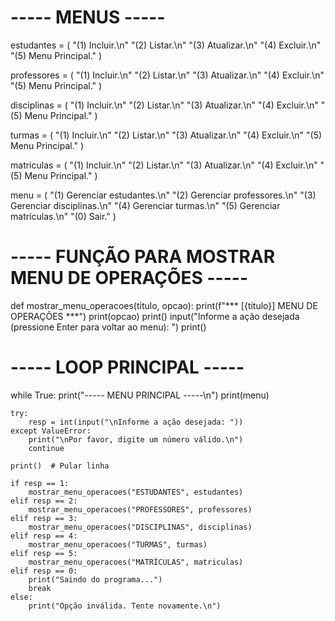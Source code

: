 # ----- MENUS -----
estudantes = (
    "(1) Incluir.\n"
    "(2) Listar.\n"
    "(3) Atualizar.\n"
    "(4) Excluir.\n"
    "(5) Menu Principal."
)

professores = (
    "(1) Incluir.\n"
    "(2) Listar.\n"
    "(3) Atualizar.\n"
    "(4) Excluir.\n"
    "(5) Menu Principal."
)

disciplinas = (
    "(1) Incluir.\n"
    "(2) Listar.\n"
    "(3) Atualizar.\n"
    "(4) Excluir.\n"
    "(5) Menu Principal."
)

turmas = (
    "(1) Incluir.\n"
    "(2) Listar.\n"
    "(3) Atualizar.\n"
    "(4) Excluir.\n"
    "(5) Menu Principal."
)

matriculas = (
    "(1) Incluir.\n"
    "(2) Listar.\n"
    "(3) Atualizar.\n"
    "(4) Excluir.\n"
    "(5) Menu Principal."
)

menu = (
    "(1) Gerenciar estudantes.\n"
    "(2) Gerenciar professores.\n"
    "(3) Gerenciar disciplinas.\n"
    "(4) Gerenciar turmas.\n"
    "(5) Gerenciar matrículas.\n"
    "(0) Sair."
)

# ----- FUNÇÃO PARA MOSTRAR MENU DE OPERAÇÕES -----
def mostrar_menu_operacoes(titulo, opcao):
    print(f"*** [{titulo}] MENU DE OPERAÇÕES ***")
    print(opcao)
    print()
    input("Informe a ação desejada (pressione Enter para voltar ao menu): ")
    print()

# ----- LOOP PRINCIPAL -----
while True:
    print("----- MENU PRINCIPAL -----\n")
    print(menu)
    
    try:
        resp = int(input("\nInforme a ação desejada: "))
    except ValueError:
        print("\nPor favor, digite um número válido.\n")
        continue

    print()  # Pular linha

    if resp == 1:
        mostrar_menu_operacoes("ESTUDANTES", estudantes)
    elif resp == 2:
        mostrar_menu_operacoes("PROFESSORES", professores)
    elif resp == 3:
        mostrar_menu_operacoes("DISCIPLINAS", disciplinas)
    elif resp == 4:
        mostrar_menu_operacoes("TURMAS", turmas)
    elif resp == 5:
        mostrar_menu_operacoes("MATRÍCULAS", matriculas)
    elif resp == 0:
        print("Saindo do programa...")
        break
    else:
        print("Opção inválida. Tente novamente.\n")

